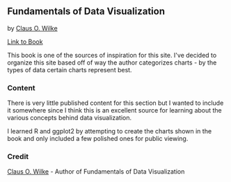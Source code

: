 ## Fundamentals of Data Visualization

by [Claus O. Wilke](https://clauswilke.com/)

[Link to Book](https://clauswilke.com/dataviz/)

This book is one of the sources of inspiration for this site. I've decided to organize this site based off of way the author categorizes charts - by the types of data certain charts represent best.

### Content
There is very little published content for this section but I wanted to include it somewhere since I think this is an excellent source for learning about the various concepts behind data visualization.

I learned R and ggplot2 by attempting to create the charts shown in the book and only included a few polished ones for public viewing.

### Credit
[Claus O. Wilke](https://clauswilke.com/) - Author of Fundamentals of Data Visualization
